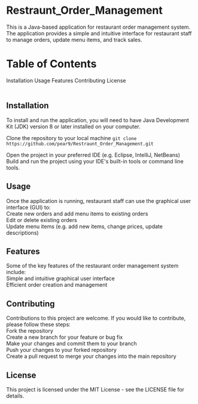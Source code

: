 # Restraunt_Order_Management
This is a Java-based application for restaurant order management system. The application provides a simple and intuitive interface for restaurant staff to manage orders, update menu items, and track sales.

# Table of Contents
Installation
Usage
Features
Contributing</h2>
License
<br>
<br>
<h2>Installation</h2>
To install and run the application, you will need to have Java Development Kit (JDK) version 8 or later installed on your computer.

Clone the repository to your local machine
`git clone https://github.com/pear9/Restraunt_Order_Management.git`

Open the project in your preferred IDE (e.g. Eclipse, IntelliJ, NetBeans)<br>
Build and run the project using your IDE's built-in tools or command line tools.<br>

<h2>Usage</h2>
Once the application is running, restaurant staff can use the graphical user interface (GUI) to:<br>
Create new orders and add menu items to existing orders<br>
Edit or delete existing orders<br>
Update menu items (e.g. add new items, change prices, update descriptions)<br>

<h2>Features</h2>
Some of the key features of the restaurant order management system include:<br>
Simple and intuitive graphical user interface<br>
Efficient order creation and management<br>

<h2>Contributing</h2>
Contributions to this project are welcome. If you would like to contribute, please follow these steps:<br>
Fork the repository<br>
Create a new branch for your feature or bug fix<br>
Make your changes and commit them to your branch<br>
Push your changes to your forked repository<br>
Create a pull request to merge your changes into the main repository<br>

<h2>License</h2>
This project is licensed under the MIT License - see the LICENSE file for details.<br>
